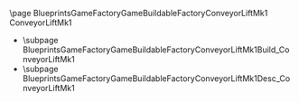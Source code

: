 \page BlueprintsGameFactoryGameBuildableFactoryConveyorLiftMk1 ConveyorLiftMk1
- \subpage BlueprintsGameFactoryGameBuildableFactoryConveyorLiftMk1Build_ConveyorLiftMk1
- \subpage BlueprintsGameFactoryGameBuildableFactoryConveyorLiftMk1Desc_ConveyorLiftMk1
